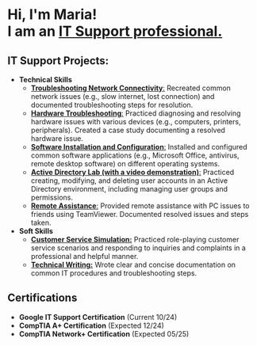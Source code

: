 <h1>Hi, I'm Maria! 
  <br>I am an <a href="https://github.com/PROJECTSLINKHERE">IT Support professional.</a>

<h2>IT Support Projects:</h2>

- <b>Technical Skills</b>
  - [**Troubleshooting Network Connectivity**:](google.com)
    Recreated common network issues (e.g., slow internet, lost connection) and documented troubleshooting steps for resolution. 
  - [**Hardware Troubleshooting**:](google.com)
    Practiced diagnosing and resolving hardware issues with various devices (e.g., computers, printers, peripherals). Created a case study documenting a resolved hardware issue. 
  - [**Software Installation and Configuration**:](google.com)
    Installed and configured common software applications (e.g., Microsoft Office, antivirus, remote desktop software) on different operating systems. 
  - [**Active Directory Lab (with a video demonstration)**:](https://github.com/mariaarefyeva/ActiveDirectoryLab/tree/main)
    Practiced creating, modifying, and deleting user accounts in an Active Directory environment, including managing user groups and permissions. 
  - [**Remote Assistance**:](google.com)
    Provided remote assistance with PC issues to friends using TeamViewer. Documented resolved issues and steps taken. 
- <b>Soft Skills</b>
  - [**Customer Service Simulation:**](google.com)
    Practiced role-playing customer service scenarios and responding to inquiries and complaints in a professional and helpful manner.
  - [**Technical Writing:**](google.com)
    Wrote clear and concise documentation on common IT procedures and troubleshooting steps.

<h2>Certifications</h2>

  - **Google IT Support Certification** (Current 10/24)
  - **CompTIA A+ Certification** (Expected 12/24)
  - **CompTIA Network+ Certification** (Expected 05/25)
